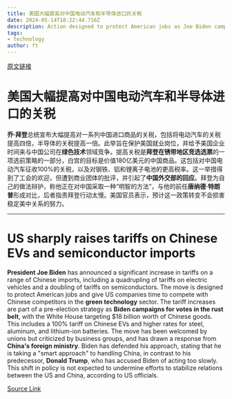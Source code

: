 ```yaml
---
title: 美国大幅提高对中国电动汽车和半导体进口的关税
date: 2024-05-14T18:22:44.716Z
description: Action designed to protect American jobs as Joe Biden campaigns for votes across rustbelt
tags: 
- technology
author: ft
---
```


[原文链接](https://ft.com/content/972cabfb-f587-4cb3-ab21-ec3380b049da)

# 美国大幅提高对中国电动汽车和半导体进口的关税

**乔·拜登**总统宣布大幅提高对一系列中国进口商品的关税，包括将电动汽车的关税提高四倍，半导体的关税提高一倍。此举旨在保护美国就业岗位，并给予美国企业时间来与中国公司在**绿色技术**领域竞争。提高关税是**拜登在锈带地区竞选选票**的一项选前策略的一部分，白宫的目标是价值180亿美元的中国商品。这包括对中国电动汽车征收100%的关税，以及对钢铁、铝和锂离子电池的更高税率。这一举措得到了工会的欢迎，但遭到商业团体的批评，并引起了**中国外交部的回应**。拜登为自己的做法辩护，称他正在对中国采取一种“明智的方法”，与他的前任**唐纳德·特朗普**形成对比，后者指责拜登行动太慢。美国官员表示，预计这一政策转变不会损害稳定美中关系的努力。

---

# US sharply raises tariffs on Chinese EVs and semiconductor imports 

**President Joe Biden** has announced a significant increase in tariffs on a range of Chinese imports, including a quadrupling of tariffs on electric vehicles and a doubling of tariffs on semiconductors. The move is designed to protect American jobs and give US companies time to compete with Chinese competitors in the **green technology** sector. The tariff increases are part of a pre-election strategy as **Biden campaigns for votes in the rust belt**, with the White House targeting $18 billion worth of Chinese goods. This includes a 100% tariff on Chinese EVs and higher rates for steel, aluminum, and lithium-ion batteries. The move has been welcomed by unions but criticized by business groups, and has drawn a response from **China's foreign ministry**. Biden has defended his approach, stating that he is taking a "smart approach" to handling China, in contrast to his predecessor, **Donald Trump**, who has accused Biden of acting too slowly. This shift in policy is not expected to undermine efforts to stabilize relations between the US and China, according to US officials.

[Source Link](https://ft.com/content/972cabfb-f587-4cb3-ab21-ec3380b049da)

